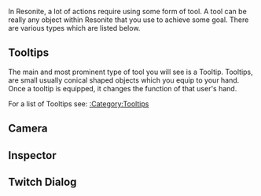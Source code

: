 In Resonite, a lot of actions require using some form of tool. A tool
can be really any object within Resonite that you use to achieve some
goal. There are various types which are listed below.

## Tooltips

The main and most prominent type of tool you will see is a Tooltip.
Tooltips, are small usually conical shaped objects which you equip to
your hand. Once a tooltip is equipped, it changes the function of that
user's hand.

For a list of Tooltips see:
[:Category:Tooltips](:Category:Tooltips "wikilink")

## Camera

## Inspector

## Twitch Dialog